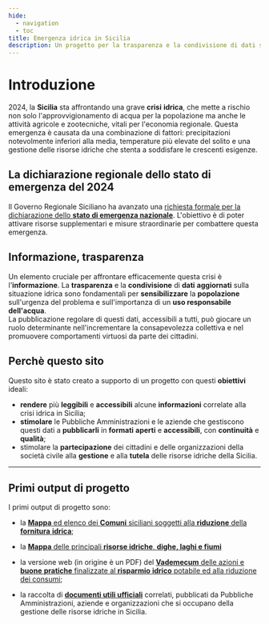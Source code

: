 ```yaml
---
hide:
  - navigation
  - toc
title: Emergenza idrica in Sicilia
description: Un progetto per la trasparenza e la condivisione di dati sulla crisi idrica in Sicilia
---
```



# Introduzione

2024, la **Sicilia** sta affrontando una grave **crisi** **idrica**, che mette a rischio non solo l'approvvigionamento di acqua per la popolazione ma anche le attività agricole e zootecniche, vitali per l'economia regionale. Questa emergenza è causata da una combinazione di fattori: precipitazioni notevolmente inferiori alla media, temperature più elevate del solito e una gestione delle risorse idriche che stenta a soddisfare le crescenti esigenze.

## La dichiarazione regionale dello stato di emergenza del 2024

Il Governo Regionale Siciliano ha avanzato una [richiesta formale per la dichiarazione dello **stato di emergenza nazionale**](./documenti-utili/emergenza_nazionale_art7e24_dlvo2018n1.pdf). L'obiettivo è di poter attivare risorse supplementari e misure straordinarie per combattere questa emergenza.

## Informazione, trasparenza

Un elemento cruciale per affrontare efficacemente questa crisi è l'**informazione**. La **trasparenza** e la **condivisione** di **dati** **aggiornati** sulla situazione idrica sono fondamentali per **sensibilizzare** la **popolazione** sull'urgenza del problema e sull'importanza di un **uso responsabile dell'acqua**.<br>
La pubblicazione regolare di questi dati, accessibili a tutti, può giocare un ruolo determinante nell'incrementare la consapevolezza collettiva e nel promuovere comportamenti virtuosi da parte dei cittadini.

## Perchè questo sito

Questo sito è stato creato a supporto di un progetto con questi **obiettivi** ideali:

- **rendere** più **leggibili** e **accessibili** alcune **informazioni** correlate alla crisi idrica in Sicilia;
- **stimolare** le Pubbliche Amministrazioni e le aziende che gestiscono questi dati a **pubblicarli** in **formati** **aperti** e **accessibili**, con **continuità** e **qualità**;
- stimolare la **partecipazione** dei cittadini e delle organizzazioni della società civile alla **gestione** e alla **tutela** delle risorse idriche della Sicilia.

---

## Primi output di progetto

I primi output di progetto sono:

- la [**Mappa** ed elenco dei **Comuni** siciliani soggetti alla **riduzione** della **fornitura** **idrica**](mappe/riduzione/index.md);

- la [**Mappa** delle principali **risorse idriche**, **dighe, laghi e fiumi**](mappe/risorse/index.md)
- la versione web (in origine è un PDF) del [**Vademecum** delle azioni e **buone** **pratiche** finalizzate al **risparmio** **idrico** potabile ed alla riduzione dei consumi](buone-pratiche/index.md);
- la raccolta di [**documenti utili ufficiali**](documenti-utili/index.md) correlati, pubblicati da Pubbliche Amministrazioni, aziende e organizzazioni che si occupano della gestione delle risorse idriche in Sicilia.
